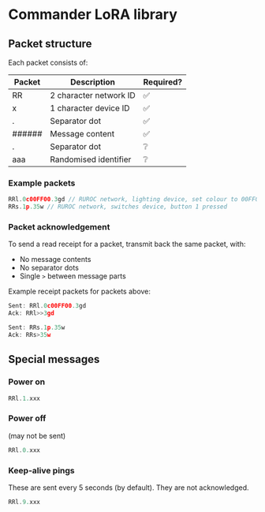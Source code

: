 # Commander LoRA library


## Packet structure

Each packet consists of:

| Packet | Description | Required? |
| --- | --- | --- |
| RR | 2 character network ID | ✅ |
| x | 1 character device ID | ✅ |
| . | Separator dot | ✅ |
| ###### | Message content | ✅ |
| . | Separator dot | ❔ |
| aaa | Randomised identifier | ❔ |


### Example packets

```javascript
RRl.0c00FF00.3gd // RUROC network, lighting device, set colour to 00FF00
RRs.1p.35w // RUROC network, switches device, button 1 pressed
```

### Packet acknowledgement

To send a read receipt for a packet, transmit back the same packet, with:

+ No message contents
+ No separator dots
+ Single `>` between message parts

Example receipt packets for packets above:

```javascript
Sent: RRl.0c00FF00.3gd
Ack: RRl>>3gd

Sent: RRs.1p.35w
Ack: RRs>35w
```

## Special messages

### Power on

```javascript
RRl.1.xxx
```

### Power off

(may not be sent)

```javascript
RRl.0.xxx
```

### Keep-alive pings

These are sent every 5 seconds (by default). They are not acknowledged.

```javascript
RRl.9.xxx
```
